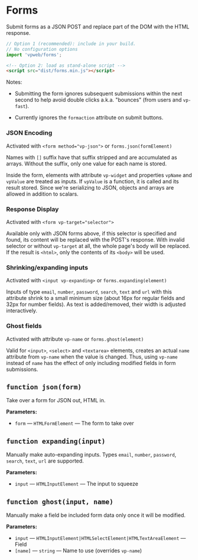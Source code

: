 # Forms

Submit forms as a JSON POST and replace part of the DOM with the HTML response.

```js
// Option 1 (recommended): include in your build.
// No configuration options
import 'vpweb/forms';
```

```html
<!-- Option 2: load as stand-alone script -->
<script src="dist/forms.min.js"></script>
```

Notes:

* Submitting the form ignores subsequent submissions within the next second to help avoid double clicks a.k.a. "bounces" (from users and `vp-fast`).

* Currently ignores the `formaction` attribute on submit buttons.

### JSON Encoding

Activated with `<form method="vp-json">` or `forms.json(formElement)`

Names with `[]` suffix have that suffix stripped and are accumulated as arrays.  Without the suffix, only one value for each name is stored.

Inside the form, elements with attribute `vp-widget` and properties `vpName` and `vpValue` are treated as inputs.  If `vpValue` is a function, it is called and its result stored.  Since we're serializing to JSON, objects and arrays are allowed in addition to scalars.

### Response Display

Activated with `<form vp-target="selector">`

Available only with JSON forms above, if this selector is specified and found, its content will be replaced with the POST's response.  With invalid selector or without `vp-target` at all, the whole page's body will be replaced.  If the result is `<html>`, only the contents of its `<body>` will be used.

### Shrinking/expanding inputs

Activated with `<input vp-expanding>` or `forms.expanding(element)`

Inputs of type `email`, `number`, `password`, `search`, `text` and `url` with this attribute shrink to a small minimum size (about 16px for regular fields and 32px for number fields).  As text is added/removed, their width is adjusted interactively.

### Ghost fields

Activated with attribute `vp-name` or `forms.ghost(element)`

Valid for `<input>`, `<select>` and `<textarea>` elements, creates an actual `name` attribute from `vp-name` when the value is changed.  Thus, using `vp-name` instead of `name` has the effect of only including modified fields in form submissions.

<!-- BEGIN DOC-COMMENT H2 js/forms.js -->

## `function json(form)`

Take over a form for JSON out, HTML in.

**Parameters:**

* `form` — `HTMLFormElement` — The form to take over

## `function expanding(input)`

Manually make auto-expanding inputs.  Types `email`, `number`, `password`, `search`, `text`, `url` are supported.

**Parameters:**

* `input` — `HTMLInputElement` — The input to squeeze

## `function ghost(input, name)`

Manually make a field be included form data only once it will be modified.

**Parameters:**

* `input` — `HTMLInputElement|HTMLSelectElement|HTMLTextAreaElement` — Field
* `[name]` — `string` — Name to use (overrides `vp-name`)

<!-- END DOC-COMMENT -->

